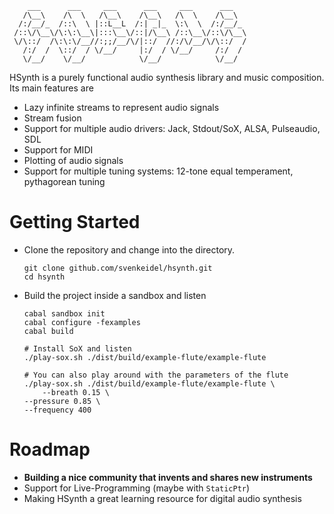 ```
    ___      ___     ___      ___     ___      ___
   /\__\    /\  \   /\__\    /\__\   /\  \    /\__\
  /:/__/_  /::\  \ |::L__L  /:| _|_  \:\  \  /:/__/_
 /::\/\__\/\:\:\__\|:::\__\/::|/\__\ /::\__\/::\/\__\
 \/\::/  /\:\:\/__//:;;/__/\/|::/  //:/\/__/\/\::/  /
   /:/  /  \::/  / \/__/     |:/  / \/__/     /:/  /
   \/__/    \/__/            \/__/            \/__/
```

HSynth is a purely functional audio synthesis library and music composition. Its
main features are

 * Lazy infinite streams to represent audio signals
 * Stream fusion
 * Support for multiple audio drivers: Jack, Stdout/SoX, ALSA, Pulseaudio, SDL
 * Support for MIDI
 * Plotting of audio signals
 * Support for multiple tuning systems: 12-tone equal temperament, pythagorean tuning

# Getting Started

 * Clone the repository and change into the directory.

    ```
    git clone github.com/svenkeidel/hsynth.git
    cd hsynth
    ```

 * Build the project inside a sandbox and listen

    ```
    cabal sandbox init
    cabal configure -fexamples
    cabal build

    # Install SoX and listen
    ./play-sox.sh ./dist/build/example-flute/example-flute

    # You can also play around with the parameters of the flute
    ./play-sox.sh ./dist/build/example-flute/example-flute \
        --breath 0.15 \
	--pressure 0.85 \
	--frequency 400
    ```

# Roadmap

 * **Building a nice community that invents and shares new instruments**
 * Support for Live-Programming (maybe with `StaticPtr`)
 * Making HSynth a great learning resource for digital audio synthesis
